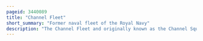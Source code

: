 ```yaml
---
pageid: 3440089
title: "Channel Fleet"
short_summary: "Former naval fleet of the Royal Navy"
description: "The Channel Fleet and originally known as the Channel Squadron was a royal navy Formation of Warships which defended the Waters of the english Channel from 1854 to 1909 and from 1914 to 1915."
---
```


